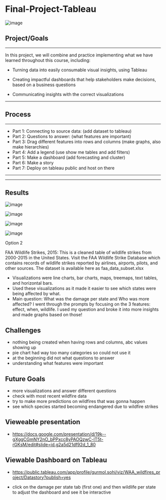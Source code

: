 # Final-Project-Tableau

![image](https://github.com/gu12934/LHL-Final-Project-Tableau/assets/36687057/462b0434-8eb2-4068-a177-093899308cea)


## Project/Goals
***
In this project, we will combine and practice implementing what we have learned throughout this course, including:

* Turning data into easily consumable visual insights, using Tableau

* Creating impactful dashboards that help stakeholders make decisions, based on a business questions
  
* Communicating insights with the correct visualizations

***
## Process

***
* Part 1: Connecting to source data: (add dataset to tableau)
* Part 2: Questions to answer: (what features are important)
* Part 3: Drag different features into rows and columns (make graphs, also make hierarchies)
* Part 4: Add a legend (use show me tables and add filters) 
* Part 5: Make a dashboard (add forecasting and cluster)
* Part 6: Make a story
* Part 7: Deploy on tableau public and host on there
***

***


## Results

![image](https://github.com/gu12934/LHL-Final-Project-Tableau/assets/36687057/1b648072-510d-41e1-aaa2-e76ce99d68b5)

![image](https://github.com/gu12934/LHL-Final-Project-Tableau/assets/36687057/2d36e995-581d-44b4-87f0-2c5a587ba4d6)

![image](https://github.com/gu12934/LHL-Final-Project-Tableau/assets/36687057/484b20d4-f9b3-4b3e-9c1e-06592038c41b)

![image](https://github.com/gu12934/LHL-Final-Project-Tableau/assets/36687057/4f545bc3-0248-42f6-8fb9-aeb2db250a5b)


Option 2

FAA Wildlife Strikes, 2015:
This is a cleaned table of wildlife strikes from 2000-2015 in the United States. Visit the FAA Wildlife Strike Database which contains records of wildlife strikes reported by airlines, airports, pilots, and other sources. The dataset is available here as faa_data_subset.xlsx

* Visualizations were line charts, bar charts, maps, treemaps, text tables, and horizontal bars. 
* Used these visualizations as it made it easier to see which states were being affected by what.
* Main question: What was the damage per state and Who was more affected? I went through the prompts by focusing on the 3 features: effect, when, wildlife. I used my question and broke it into more insights and made graphs based on those!


## Challenges 
* nothing being created when having rows and columns, abc values showing up
* pie chart had way too many categories so could not use it
* at the beginning did not what questions to answer
* understanding what features were important


## Future Goals
* more visualizations and answer different questions
* check with most recent wildfire data
* try to make more predictions on wildfires that was gonna happen
* see which species started becoming endangered due to wildfire strikes


## Vieweable presentation
* https://docs.google.com/presentation/d/19k--gXggCGmNY2nO_bPPxcc8yPAOQzwC-lT5t-rGKsM/edit#slide=id.g2a5d21df92d_1_80

## Viewable Dashboard on Tableau
* https://public.tableau.com/app/profile/gurmol.sohi/viz/WAA_wildfires_project/Datastory?publish=yes
  
* click on the damage per state tab (first one) and then wildlife per state to adjust the dashboard and see it be interactive
  
